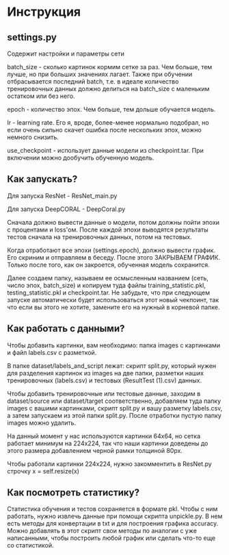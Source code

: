 # Инструкция
## settings.py
Содержит настройки и параметры сети

batch_size - сколько картинок кормим сетке за раз. Чем больше, тем лучше, но при больших значениях лагает. Также при обучении отбрасывается последний batch, т.е. в идеале количество тренировочных данных должно делиться на batch_size с маленьким остатком или без него.

epoch - количество эпох. Чем больше, тем дольше обучается модель.

lr - learning rate. Его я, вроде, более-менее нормально подобрал, но если очень сильно скачет ошибка после нескольких эпох, можно немного снизить.

use_checkpoint - использует данные модели из checkpoint.tar. При включении можно дообучить обученную модель.

## Как запускать?
Для запуска ResNet - ResNet_main.py

Для запуска DeepCORAL - DeepCoral.py

Сначала должно вывести данные о модели, потом должны пойти эпохи с процентами и loss'ом. После каждой эпохи выводятся результаты тестов сначала на тренировочных данных, потом на тестовых.

Когда отработают все эпохи (settings.epoch), должно вывести график. Его скриним и отправляем в беседу. После этого ЗАКРЫВАЕМ ГРАФИК. Только после того, как он закроется, обученная модель сохранится.

Далее создаем папку, называем ее осмысленным названием (сеть, число эпох, batch_size) и копируем туда файлы training_statistic.pkl, testing_statistic.pkl и checkpoint.tar. Не забудьте, что при следующем запуске автоматически будет использоваться этот новый чекпоинт, так что если вы этого не хотите, замените его на нужный в корневой папке.

## Как работать с данными?
Чтобы добавить картинки, вам необходимо: папка images с картинками и файл labels.csv с разметкой.

В папке dataset/labels_and_script лежат: скрипт split.py, который нужен для разделения картинок из images на две папки, разметки наших тренировочных (labels.csv) и тестовых (ResultTest (1).csv) данных.

Чтобы добавить тренировочные или тестовые данные, заходим в dataset/source или dataset/target соответственно, добавляем туда папку images с вашими картинками, скрипт split.py и вашу разметку labels.csv, а затем запускаем из этой папки split.py. После отработки пустую папку images можно удалить.

На данный момент у нас используются картинки 64х64, но сетка работает минимум на 224х224, так что наши картинки доведены до этого размера добавлением черной рамки толщиной 80px.

Чтобы работали картинки 224х224, нужно закомментить в ResNet.py строчку x = self.resize(x)

## Как посмотреть статистику?
Статистика обучения и тестов сохраняется в формате pkl. Чтобы с ним работать, нужно извлечь данные при помощи скрипта unpickle.py. В нем есть методы для конвертации в txt и для построения графика accuracy. Можно добавлять в этот скрипт свои методы по аналогии с уже написанными, чтобы построить любой график или сделать что-то еще со статистикой.
